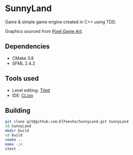 # SunnyLand
Game & simple game engine created in C++ using TDD.

Graphics sourced from [Pixel Game Art](http://pixelgameart.org/web/portfolio/sunnyland-forest/).

## Dependencies
 - CMake 3.8
 - SFML 2.4.2
 
## Tools used
 - Level editing: [Tiled](http://www.mapeditor.org/)
 - IDE: [CLion](https://www.jetbrains.com/clion/)
 
## Building
```bash
git clone git@github.com:ElFeesho/SunnyLand.git SunnyLand
cd SunnyLand
mkdir build
cd build
cmake ..
make -j4
ctest .
```
